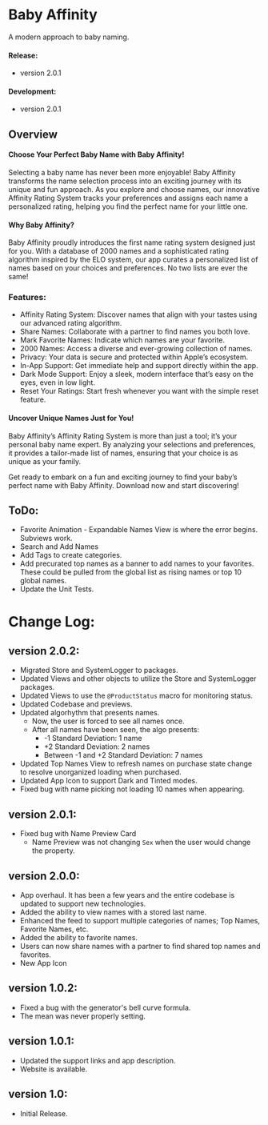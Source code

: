 # Baby Affinity
A modern approach to baby naming.

#### Release:
- version 2.0.1

#### Development:
- version 2.0.1


## Overview

#### Choose Your Perfect Baby Name with Baby Affinity!

Selecting a baby name has never been more enjoyable! Baby Affinity transforms the name selection process into an exciting journey with its unique and fun approach. As you explore and choose names, our innovative Affinity Rating System tracks your preferences and assigns each name a personalized rating, helping you find the perfect name for your little one.

#### Why Baby Affinity?

Baby Affinity proudly introduces the first name rating system designed just for you. With a database of 2000 names and a sophisticated rating algorithm inspired by the ELO system, our app curates a personalized list of names based on your choices and preferences. No two lists are ever the same!

### Features:

- Affinity Rating System: Discover names that align with your tastes using our advanced rating algorithm.
- Share Names: Collaborate with a partner to find names you both love.
- Mark Favorite Names: Indicate which names are your favorite.
- 2000 Names: Access a diverse and ever-growing collection of names.
- Privacy: Your data is secure and protected within Apple’s ecosystem.
- In-App Support: Get immediate help and support directly within the app.
- Dark Mode Support: Enjoy a sleek, modern interface that’s easy on the eyes, even in low light.
- Reset Your Ratings: Start fresh whenever you want with the simple reset feature.

#### Uncover Unique Names Just for You!

Baby Affinity’s Affinity Rating System is more than just a tool; it’s your personal baby name expert. By analyzing your selections and preferences, it provides a tailor-made list of names, ensuring that your choice is as unique as your family.

Get ready to embark on a fun and exciting journey to find your baby’s perfect name with Baby Affinity. Download now and start discovering!


## ToDo:

- Favorite Animation - Expandable Names View is where the error begins. Subviews work.
- Search and Add Names
- Add Tags to create categories.
- Add precurated top names as a banner to add names to your favorites. These could be pulled from the global list as rising names or top 10 global names.
- Update the Unit Tests.


# Change Log:
## version 2.0.2:
- Migrated Store and SystemLogger to packages.
- Updated Views and other objects to utilize the Store and SystemLogger packages.
- Updated Views to use the `@ProductStatus` macro for monitoring status.
- Updated Codebase and previews.
- Updated algorhythm that presents names.
    - Now, the user is forced to see all names once.
    - After all names have been seen, the algo presents:
        - -1 Standard Deviation: 1 name
        - +2 Standard Deviation: 2 names
        - Between -1 and +2 Standard Deviation: 7 names
- Updated Top Names View to refresh names on purchase state change to resolve unorganized loading when purchased.
- Updated App Icon to support Dark and Tinted modes.
- Fixed bug with name picking not loading 10 names when appearing.

## version 2.0.1:
- Fixed bug with Name Preview Card
    - Name Preview was not changing `Sex` when the user would change the property.

## version 2.0.0:
- App overhaul. It has been a few years and the entire codebase is updated to support new technologies.
- Added the ability to view names with a stored last name.
- Enhanced the feed to support multiple categories of names; Top Names, Favorite Names, etc.
- Added the ability to favorite names.
- Users can now share names with a partner to find shared top names and favorites.
- New App Icon

## version 1.0.2:
- Fixed a bug with the generator's bell curve formula.
- The mean was never properly setting.

## version 1.0.1:
- Updated the support links and app description.
- Website is available.

## version 1.0:
- Initial Release.

